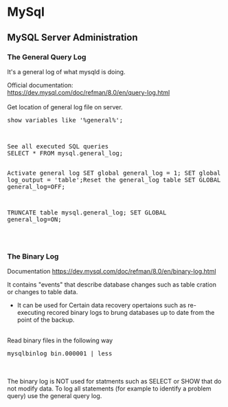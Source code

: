 <h1>MySql</h1>

<h2>MySQL Server Administration</h2>

<h3>The General Query Log</h3>
It's a general log of what mysqld is doing. <br>

Official documentation: <br>
<a href="https://dev.mysql.com/doc/refman/8.0/en/query-log.html" target="_blank">https://dev.mysql.com/doc/refman/8.0/en/query-log.html</a><br>
<br>
Get location of general log file on server. <br>
<pre>show variables like '%general%';</pre>
<br>
<pre>
See all executed SQL queries
SELECT * FROM mysql.general_log;

Activate general log
SET global general_log = 1;
SET global log_output = 'table';Reset the general_log table
SET GLOBAL general_log=OFF;

TRUNCATE table mysql.general_log;
SET GLOBAL general_log=ON;</pre>

<br>
<h3>The Binary Log</h3>
Documentation
<a href="https://dev.mysql.com/doc/refman/8.0/en/binary-log.html" target="_blank">https://dev.mysql.com/doc/refman/8.0/en/binary-log.html</a><br>

It contains "events" that describe database changes such as table cration or changes to table data. <br>

- It can be used for Certain data recovery opertaions such as re-executing recored binary logs to brung databases up to date from the point of the backup. <br>

<br>
Read binary files in the following way<br>
<pre>
mysqlbinlog bin.000001 | less
</pre><br>
<br>
The binary log is NOT used for statments such as SELECT or SHOW that do not modify data. To log all statements (for example to identify a problem query) use the general query log. <br>